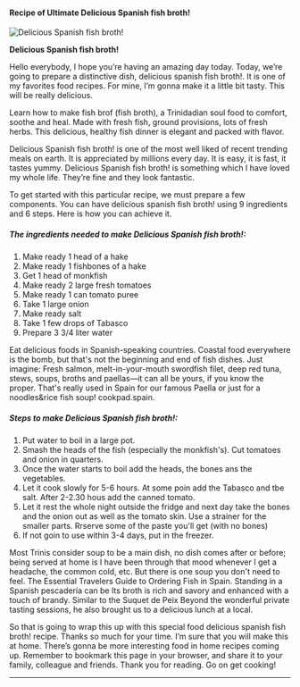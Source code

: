             

#### Recipe of Ultimate Delicious Spanish fish broth!

![Delicious Spanish fish broth!](https://img-global.cpcdn.com/recipes/6534197005516800/751x532cq70/delicious-spanish-fish-broth-recipe-main-photo.jpg)

**Delicious Spanish fish broth!**

Hello everybody, I hope you’re having an amazing day today. Today, we’re going to prepare a distinctive dish, delicious spanish fish broth!. It is one of my favorites food recipes. For mine, I’m gonna make it a little bit tasty. This will be really delicious.

Learn how to make fish brof (fish broth), a Trinidadian soul food to comfort, soothe and heal. Made with fresh fish, ground provisions, lots of fresh herbs. This delicious, healthy fish dinner is elegant and packed with flavor.

Delicious Spanish fish broth! is one of the most well liked of recent trending meals on earth. It is appreciated by millions every day. It is easy, it is fast, it tastes yummy. Delicious Spanish fish broth! is something which I have loved my whole life. They’re fine and they look fantastic.

To get started with this particular recipe, we must prepare a few components. You can have delicious spanish fish broth! using 9 ingredients and 6 steps. Here is how you can achieve it.

##### The ingredients needed to make Delicious Spanish fish broth!:

1.  Make ready 1 head of a hake
2.  Make ready 1 fishbones of a hake
3.  Get 1 head of monkfish
4.  Make ready 2 large fresh tomatoes
5.  Make ready 1 can tomato puree
6.  Take 1 large onion
7.  Make ready salt
8.  Take 1 few drops of Tabasco
9.  Prepare 3 3/4 liter water

Eat delicious foods in Spanish-speaking countries. Coastal food everywhere is the bomb, but that's not the beginning and end of fish dishes. Just imagine: Fresh salmon, melt-in-your-mouth swordfish filet, deep red tuna, stews, soups, broths and paellas—it can all be yours, if you know the proper. That's really used in Spain for our famous Paella or just for a noodles&rice fish soup! cookpad.spain.

##### Steps to make Delicious Spanish fish broth!:

1.  Put water to boil in a large pot.
2.  Smash the heads of the fish (especially the monkfish's). Cut tomatoes and onion in quarters.
3.  Once the water starts to boil add the heads, the bones ans the vegetables.
4.  Let it cook slowly for 5-6 hours. At some poin add the Tabasco and tbe salt. After 2-2.30 hous add the canned tomato.
5.  Let it rest the whole night outside the fridge and next day take the bones and the onion out as well as the tomato skin. Use a strainer for the smaller parts. Rrserve some of the paste you'll get (with no bones)
6.  If not goin to use within 3-4 days, put in the freezer.

Most Trinis consider soup to be a main dish, no dish comes after or before; being served at home is I have been through that mood whenever I get a headache, the common cold, etc. But there is one soup you don't need to feel. The Essential Travelers Guide to Ordering Fish in Spain. Standing in a Spanish pescadería can be Its broth is rich and savory and enhanced with a touch of brandy. Similar to the Suquet de Peix Beyond the wonderful private tasting sessions, he also brought us to a delicious lunch at a local.

So that is going to wrap this up with this special food delicious spanish fish broth! recipe. Thanks so much for your time. I’m sure that you will make this at home. There’s gonna be more interesting food in home recipes coming up. Remember to bookmark this page in your browser, and share it to your family, colleague and friends. Thank you for reading. Go on get cooking!

* * *